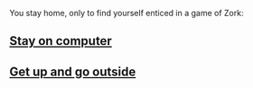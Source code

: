 You stay home, only to find yourself enticed in a game of Zork:

## [Stay on computer](computer.md)


## [Get up and go outside](outside.md)